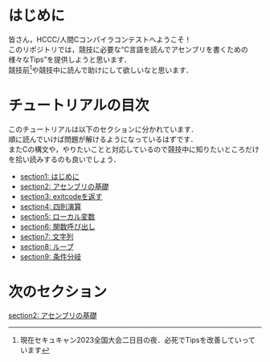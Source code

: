# はじめに
皆さん，HCCC/人間Cコンパイラコンテストへようこそ！  
このリポジトリでは，競技に必要な“C言語を読んでアセンブリを書くための様々なTips”を提供しようと思います．  
競技前[^1]や競技中に読んで助けにして欲しいなと思います．  

<!-- [^1]: 当初の予定だと2週間前に出る予定だったらしいですよ（現在金曜19時）． -->

[^1]: 現在セキュキャン2023全国大会二日目の夜．必死でTipsを改善していっています

# チュートリアルの目次
このチュートリアルは以下のセクションに分かれています．  
順に読んでいけば問題が解けるようになっているはずです．  
またCの構文や，やりたいことと対応しているので競技中に知りたいところだけを拾い読みするのも良いでしょう．  
- [section1: はじめに](/sections/section1_Introduction.md)
- [section2: アセンブリの基礎](/sections/section2_BasicOfAssembly.md)
- [section3: exitcodeを返す](/sections/section3_ReturnExitCode.md)
- [section4: 四則演算](/sections/section4_BasicArithmeticOperations.md)
- [section5: ローカル変数](/sections/section5_LocalVariable.md)
- [section6: 関数呼び出し](/sections/section6_CallFunction.md)
- [section7: 文字列](/sections/section7_String.md)
- [section8: ループ](/sections/section8_Loop.md)
- [section9: 条件分岐](/sections/section9_Condition.md)

# 次のセクション
[section2: アセンブリの基礎](/sections/section2_BasicOfAssembly.md)
